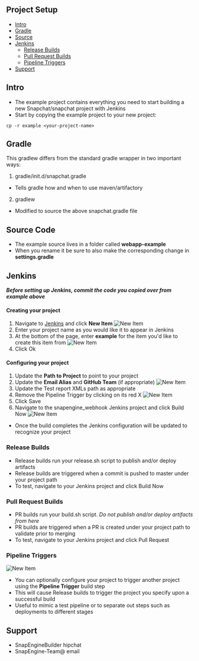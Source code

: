 ## Project Setup

* [Intro](#intro)
* [Gradle](#gradle)
* [Source](#source-code)
* [Jenkins](#jenkins)
    * [Release Builds](#release-builds)
    * [Pull Request Builds](#pull-request-builds)
    * [Pipeline Triggers](#pipeline-triggers)
* [Support](#support)

## Intro

* The example project contains everything you need to start building a new Snapchat/snapchat project with Jenkins
* Start by copying the example project to your new project:
```
cp -r example <your-project-name>
```

## Gradle
This gradlew differs from the standard gradle wrapper in two important ways:

1. gradle/init.d/snapchat.gradle
  * Tells gradle how and when to use maven/artifactory
2. gradlew
  * Modified to source the above snapchat.gradle file

## Source Code
* The example source lives in a folder called __webapp-example__
* When you rename it be sure to also make the corresponding change in __settings.gradle__

## Jenkins
**_Before setting up Jenkins, commit the code you copied over from example above_**
#### Creating your project
1. Navigate to [Jenkins](https://snapengine-builder.sc-corp.net/jenkins/) and click __New Item__
![New Item](./documentation/images/new_item.png?raw=true)
2. Enter your project name as you would like it to appear in Jenkins
3. At the bottom of the page, enter __example__ for the item you'd like to create this item from
![New Item](./documentation/images/example.png?raw=true)
4. Click Ok

#### Configuring your project
1. Update the __Path to Project__ to point to your project
2. Update the __Email Alias__ and __GitHub Team__ (if appropriate)
![New Item](./documentation/images/project_info.png?raw=true)
3. Update the Test report XMLs path as appropriate
4. Remove the Pipeline Trigger by clicking on its red X
![New Item](./documentation/images/post_build.png?raw=true)
5. Click Save
6. Navigate to the snapengine_webhook Jenkins project and click Build Now
![New Item](./documentation/images/webhook.png?raw=true)
  * Once the build completes the Jenkins configuration will be updated to recognize your project

### Release Builds
* Release builds run your release.sh script to publish and/or deploy artifacts
* Release builds are triggered when a commit is pushed to master under your project path
* To test, navigate to your Jenkins project and click Build Now

### Pull Request Builds
* PR builds run your build.sh script. _Do not publish and/or deploy artifacts from here_
* PR builds are triggered when a PR is created under your project path to validate prior to merging
* To test, navigate to your Jenkins project and click Pull Request

### Pipeline Triggers
![New Item](./documentation/images/pipeline.png?raw=true)
* You can optionally configure your project to trigger another project using the __Pipeline Trigger__ build step
* This will cause Release builds to trigger the project you specify upon a successful build
* Useful to mimic a test pipeline or to separate out steps such as deployments to different stages

## Support
* SnapEngineBuilder hipchat
* SnapEngine-Team@ email